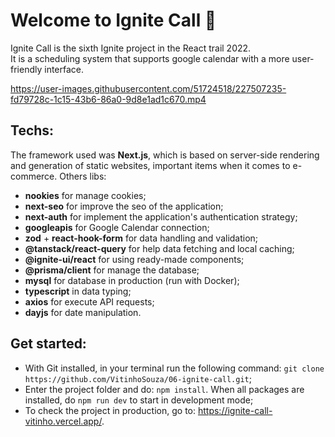 # Welcome to **Ignite Call** 📅
Ignite Call is the sixth Ignite project in the React trail 2022.    
It is a scheduling system that supports google calendar with a more user-friendly interface.


https://user-images.githubusercontent.com/51724518/227507235-fd79728c-1c15-43b6-86a0-9d8e1ad1c670.mp4


## Techs:
The framework used was **Next.js**, which is based on server-side rendering and generation of static websites, important items when it comes to e-commerce. Others libs:
- **nookies** for manage cookies;
- **next-seo** for improve the seo of the application;
- **next-auth** for implement the application's authentication strategy;
- **googleapis** for Google Calendar connection;
- **zod** + **react-hook-form** for data handling and validation;
- **@tanstack/react-query** for help data fetching and local caching;
- **@ignite-ui/react** for using ready-made components;
- **@prisma/client** for manage the database;
- **mysql** for database in production (run with Docker);
- **typescript** in data typing;
- **axios** for execute API requests;
- **dayjs** for date manipulation.

## Get started:
- With Git installed, in your terminal run the following command: `git clone https://github.com/VitinhoSouza/06-ignite-call.git`;
- Enter the project folder and do: `npm install`. When all packages are installed, do `npm run dev` to start in development mode;
- To check the project in production, go to: https://ignite-call-vitinho.vercel.app/.
